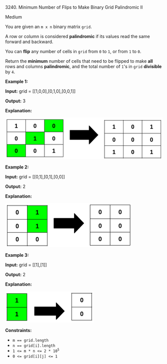 3240\. Minimum Number of Flips to Make Binary Grid Palindromic II

Medium

You are given an `m x n` binary matrix `grid`.

A row or column is considered **palindromic** if its values read the same forward and backward.

You can **flip** any number of cells in `grid` from `0` to `1`, or from `1` to `0`.

Return the **minimum** number of cells that need to be flipped to make **all** rows and columns **palindromic**, and the total number of `1`'s in `grid` **divisible** by `4`.

**Example 1:**

**Input:** grid = [[1,0,0],[0,1,0],[0,0,1]]

**Output:** 3

**Explanation:**

![](image.png)

**Example 2:**

**Input:** grid = [[0,1],[0,1],[0,0]]

**Output:** 2

**Explanation:**

![](screenshot-from-2024-07-09-01-37-48.png)

**Example 3:**

**Input:** grid = [[1],[1]]

**Output:** 2

**Explanation:**

![](screenshot-from-2024-08-01-23-05-26.png)

**Constraints:**

*   `m == grid.length`
*   `n == grid[i].length`
*   <code>1 <= m * n <= 2 * 10<sup>5</sup></code>
*   `0 <= grid[i][j] <= 1`